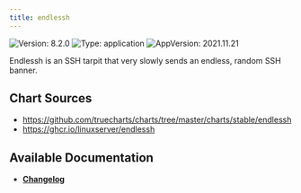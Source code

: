 ```yaml
---
title: endlessh
---
```


![Version: 8.2.0](https://img.shields.io/badge/Version-8.2.0-informational?style=flat-square) ![Type: application](https://img.shields.io/badge/Type-application-informational?style=flat-square) ![AppVersion: 2021.11.21](https://img.shields.io/badge/AppVersion-2021.11.21-informational?style=flat-square)

Endlessh is an SSH tarpit that very slowly sends an endless, random SSH banner.

## Chart Sources

- https://github.com/truecharts/charts/tree/master/charts/stable/endlessh
- https://ghcr.io/linuxserver/endlessh

## Available Documentation

- [**Changelog**](./CHANGELOG.md)
